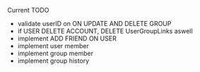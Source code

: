 Current TODO
- validate userID on ON UPDATE AND DELETE GROUP
- if USER DELETE ACCOUNT, DELETE UserGroupLinks aswell
- implement ADD FRIEND ON USER
- implement user member
- implement group member
- implement group history